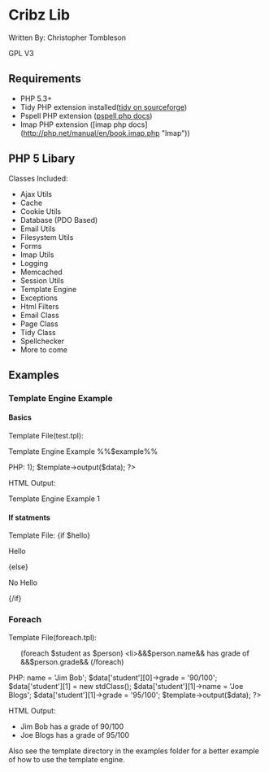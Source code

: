 Cribz Lib
=========
Written By: Christopher Tombleson

GPL V3

Requirements
------------
*   PHP 5.3+
*   Tidy PHP extension installed([tidy on sourceforge](http://tidy.sourceforge.net/ "Tidy"))
*   Pspell PHP extension ([pspell php docs](http://php.net/manual/en/pspell.requirements.php "Pspell"))
*   Imap PHP extension ([imap php docs] (http://php.net/manual/en/book.imap.php "Imap"))

PHP 5 Libary
------------
Classes Included:

*   Ajax Utils
*   Cache
*   Cookie Utils
*   Database (PDO Based)
*   Email Utils
*   Filesystem Utils
*   Forms
*   Imap Utils
*   Logging
*   Memcached
*   Session Utils
*   Template Engine
*   Exceptions
*   Html Filters
*   Email Class
*   Page Class
*   Tidy Class
*   Spellchecker
*   More to come


Examples
--------
### Template Engine Example
#### Basics
Template File(test.tpl):
    <p>Template Engine Example %%$example%%</p>


PHP:
    <?php
        $template = new CribzTemplate('test.tpl');
        $data = array('example' => 1);
        $template->output($data);
    ?>

HTML Output:
    <p>Template Engine Example 1<p>

#### If statments
Template File:
    {if $hello}
        <p>Hello</p>
    {else}
        <p>No Hello</p>
    {/if}

### Foreach
Template File(foreach.tpl):
    <ul>
        (foreach $student as $person)
            <li>&&$person.name&& has grade of &&$person.grade&&</li>
        (/foreach)
    </ul>

PHP:
    <?php
        $template = new CribzTemplate('foreach.tpl');
        $data = array();
        $data['student'][0] = new stdClass();
        $data['student'][0]->name = 'Jim Bob';
        $data['student'][0]->grade = '90/100';
        $data['student'][1] = new stdClass();
        $data['student'][1]->name = 'Joe Blogs';
        $data['student'][1]->grade = '95/100';
        $template->output($data);
    ?>

HTML Output:
    <ul>
        <li>Jim Bob has a grade of 90/100</li>
        <li>Joe Blogs has a grade of 95/100</li>
    </ul>

Also see the template directory in the examples folder for
a better example of how to use the template engine.
